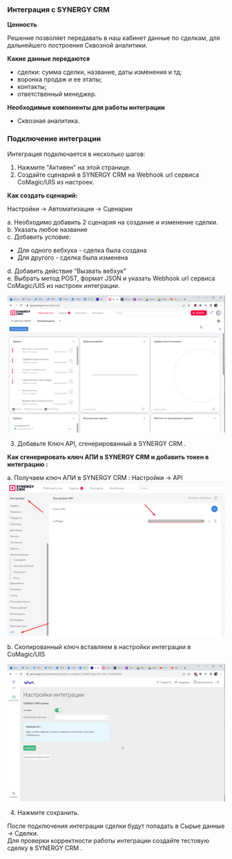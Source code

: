 ### Интеграция с SYNERGY CRM 

**Ценность**  

Решение позволяет передавать в наш кабинет данные по сделкам, для дальнейшего построения Сквозной аналитики.

**Какие данные передаются**

- сделки: сумма сделки, название, даты изменения и тд; 
- воронка продаж и ее этапы;
- контакты;
- ответственный менеджер.  

**Необходимые компоненты для работы интеграции**  
- Сквозная аналитика.

### Подключение интеграции 

Интеграция подключается в несколько шагов:

1. Нажмите "Активен" на этой странице.
2. Создайте сценарий в SYNERGY CRM  на Webhook url сервиса CoMagic/UIS из настроек.  

**Как создать сценарий:** 

Настройки -> Автоматизации -> Сценарии 

a. Необходимо добавить 2 сценария на создание и изменение сделки.  
b. Указать любое название   
c. Добавить условие: 
- Для одного вебхука  - сделка была создана  
- Для другого - сделка была изменена   

d. Добавить действие “Вызвать вебхук”   
e. Выбрать метод POST, формат JSON и указать Webhook url сервиса CoMagic/UIS из настроек интеграции.  

![image](synergy.gif) 

3. Добавьте Ключ API, сгенерированный в SYNERGY CRM .  

**Как сгенерировать ключ АПИ в SYNERGY CRM и добавить токен в интеграцию :** 

a. Получаем ключ  АПИ в SYNERGY CRM  : Настройки -> API 
![image](synergy1.png)  

b. Скопированный ключ вставляем в настройки интеграции в CoMagic/UIS 

![image](synergy_key.gif)

4. Нажмите сохранить.




После подключения интеграции сделки будут попадать в  Сырые данные -> Сделки.  
Для проверки корректности работы интеграции создайте тестовую сделку в SYNERGY CRM .

 



